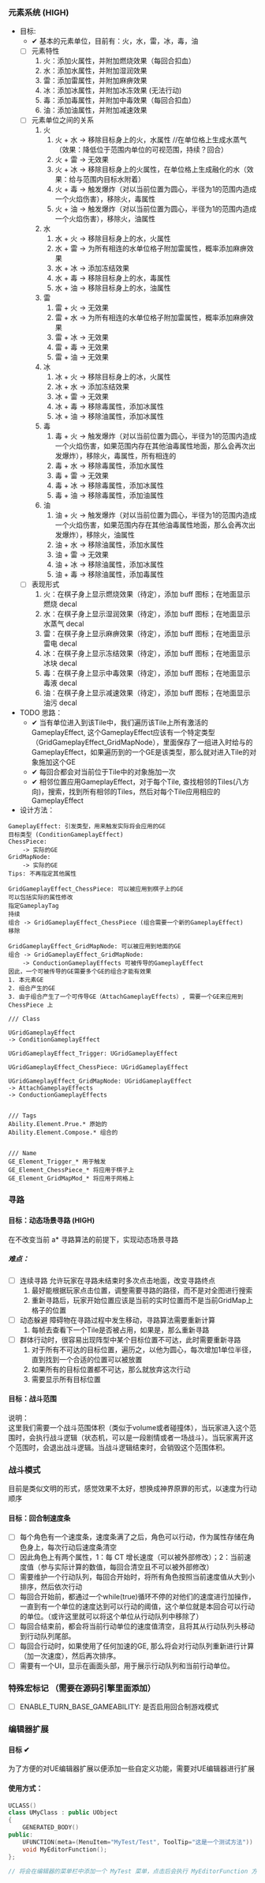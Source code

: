 ### 元素系统 (HIGH)  
- 目标:
  - &#10004; 基本的元素单位，目前有：火，水，雷，冰，毒，油  
  - [ ] 元素特性
     1. 火：添加火属性，并附加燃烧效果（每回合扣血）
     2. 水：添加水属性，并附加湿润效果
     3. 雷：添加雷属性，并附加麻痹效果
     4. 冰：添加冰属性，并附加冰冻效果 (无法行动)
     5. 毒：添加毒属性，并附加中毒效果（每回合扣血）
     6. 油：添加油属性，并附加减速效果
  - [ ] 元素单位之间的关系
     1. 火
        1. 火 + 水 -> 移除目标身上的火，水属性 //在单位格上生成水蒸气（效果：降低位于范围内单位的可视范围，持续？回合）
        2. 火 + 雷 -> 无效果
        3. 火 + 冰 -> 移除目标身上的火属性，在单位格上生成融化的水（效果：给与范围内目标水附着）
        4. 火 + 毒 -> 触发爆炸（对以当前位置为圆心，半径为1的范围内造成一个火焰伤害），移除火，毒属性
        5. 火 + 油 -> 触发爆炸（对以当前位置为圆心，半径为1的范围内造成一个火焰伤害），移除火，油属性
     2. 水
        1. 水 + 火 -> 移除目标身上的水，火属性
        2. 水 + 雷 -> 为所有相连的水单位格子附加雷属性，概率添加麻痹效果
        3. 水 + 冰 -> 添加冻结效果
        4. 水 + 毒 -> 移除目标身上的水，毒属性
        5. 水 + 油 -> 移除目标身上的水，油属性
     3. 雷
        1. 雷 + 火 -> 无效果
        2. 雷 + 水 -> 为所有相连的水单位格子附加雷属性，概率添加麻痹效果
        3. 雷 + 冰 -> 无效果
        4. 雷 + 毒 -> 无效果
        5. 雷 + 油 -> 无效果
     4. 冰
        1. 冰 + 火 -> 移除目标身上的冰，火属性
        2. 冰 + 水 -> 添加冻结效果
        3. 冰 + 雷 -> 无效果
        4. 冰 + 毒 -> 移除毒属性，添加冰属性
        5. 冰 + 油 -> 移除油属性，添加冰属性
     5. 毒
        1. 毒 + 火 -> 触发爆炸（对以当前位置为圆心，半径为1的范围内造成一个火焰伤害，如果范围内存在其他油毒属性地面，那么会再次出发爆炸），移除火，毒属性，所有相连的
        2. 毒 + 水 -> 移除毒属性，添加水属性
        3. 毒 + 雷 -> 无效果
        4. 毒 + 冰 -> 移除毒属性，添加冰属性
        5. 毒 + 油 -> 移除毒属性，添加油属性
     6. 油
        1. 油 + 火 -> 触发爆炸（对以当前位置为圆心，半径为1的范围内造成一个火焰伤害，如果范围内存在其他油毒属性地面，那么会再次出发爆炸），移除火，油属性
        2. 油 + 水 -> 移除油属性，添加水属性
        3. 油 + 雷 -> 无效果
        4. 油 + 冰 -> 移除油属性，添加冰属性
        5. 油 + 毒 -> 移除油属性，添加毒属性
  - [ ] 表现形式
     1. 火：在棋子身上显示燃烧效果（待定），添加 buff 图标；在地面显示燃烧 decal
     2. 水：在棋子身上显示湿润效果（待定），添加 buff 图标；在地面显示水蒸气 decal
     3. 雷：在棋子身上显示麻痹效果（待定），添加 buff 图标；在地面显示雷电 decal
     4. 冰：在棋子身上显示冻结效果（待定），添加 buff 图标；在地面显示冰块 decal
     5. 毒：在棋子身上显示中毒效果（待定），添加 buff 图标；在地面显示毒液 decal
     6. 油：在棋子身上显示减速效果（待定），添加 buff 图标；在地面显示油污 decal
- TODO
  思路：
  - &#10004; 当有单位进入到该Tile中，我们遍历该Tile上所有激活的GameplayEffect, 这个GameplayEffect应该有一个特定类型（GridGameplayEffect_GridMapNode），里面保存了一组进入时给与的GameplayEffect，如果遍历到的一个GE是该类型，那么就对进入Tile的对象施加这个GE
  - &#10004; 每回合都会对当前位于Tile中的对象施加一次
  - &#10004; 相邻位置应用GameplayEffect，对于每个Tile, 查找相邻的Tiles(八方向)，搜索，找到所有相邻的Tiles，然后对每个Tile应用相应的GameplayEffect
- 设计方法：
```
GameplayEffect: 引发类型，用来触发实际将会应用的GE
目标类型 (ConditionGameplayEffect)
ChessPiece:
	-> 实际的GE
GridMapNode:
	-> 实际的GE
Tips: 不再指定其他属性

GridGameplayEffect_ChessPiece: 可以被应用到棋子上的GE
可以包括实际的属性修改
指定GameplayTag
持续
组合 -> GridGameplayEffect_ChessPiece (组合需要一个新的GameplayEffect)
移除

GridGameplayEffect_GridMapNode: 可以被应用到地面的GE
组合 -> GridGameplayEffect_GridMapNode: 
	-> ConductionGameplayEffects 可被传导的GameplayEffect
因此，一个可被传导的GE需要多个GE的组合才能有效果
1. 本元素GE
2. 组合产生的GE
3. 由于组合产生了一个可传导GE（AttachGameplayEffects）, 需要一个GE来应用到 ChessPiece 上

/// Class

UGridGameplayEffect
-> ConditionGameplayEffect

UGridGameplayEffect_Trigger: UGridGameplayEffect

UGridGameplayEffect_ChessPiece: UGridGameplayEffect

UGridGameplayEffect_GridMapNode: UGridGameplayEffect
-> AttachGameplayEffects
-> ConductionGameplayEffects


/// Tags
Ability.Element.Prue.* 原始的
Ability.Element.Compose.* 组合的


/// Name
GE_Element_Trigger_* 用于触发
GE_Element_ChessPiece_* 将应用于棋子上
GE_Element_GridMapMod_* 将应用于网格上
```

### 寻路

#### 目标：动态场景寻路 (HIGH)
在不改变当前 a* 寻路算法的前提下，实现动态场景寻路
##### 难点：
- [ ] 连续寻路 允许玩家在寻路未结束时多次点击地面，改变寻路终点
   1. 最好能根据玩家点击位置，调整需要寻路的路径，而不是对全图进行搜索
   2. 重新寻路后，玩家开始位置应该是当前的实时位置而不是当前GridMap上格子的位置
- [ ] 动态躲避 障碍物在寻路过程中发生移动，寻路算法需要重新计算     
   1. 每帧去查看下一个Tile是否被占用，如果是，那么重新寻路
- [ ] 群体行动时，很容易出现阵型中某个目标位置不可达，此时需要重新寻路
   1. 对于所有不可达的目标位置，遍历之，以他为圆心，每次增加1单位半径，直到找到一个合适的位置可以被放置
   2. 如果所有的目标位置都不可达，那么就放弃这次行动
   3. 需要显示所有目标位置

#### 目标：战斗范围
说明：  
这里我们需要一个战斗范围体积（类似于volume或者碰撞体），当玩家进入这个范围时，会执行战斗逻辑（状态机，可以是一段剧情或者一场战斗）。当玩家离开这个范围时，会退出战斗逻辑。当战斗逻辑结束时，会销毁这个范围体积。

### 战斗模式
目前是类似文明的形式，感觉效果不太好，想换成神界原罪的形式，以速度为行动顺序
#### 目标：回合制速度条
- [ ] 每个角色有一个速度条，速度条满了之后，角色可以行动，作为属性存储在角色身上，每次行动后速度条清空
- [ ] 因此角色上有两个属性，1：每 CT 增长速度（可以被外部修改）；2：当前速度值（参与实际计算的数值，每回合清空且不可以被外部修改）
- [ ] 需要维护一个行动队列，每回合开始时，将所有角色按照当前速度值从大到小排序，然后依次行动
- [ ] 每回合开始前，都通过一个while(true)循环不停的对他们的速度进行加操作，一直到有一个单位的速度达到可以行动的阈值，这个单位就是本回合可以行动的单位。（或许这里就可以将这个单位从行动队列中移除了）
- [ ] 每回合结束前，都会将当前行动单位的速度值清空，且将其从行动队列头移动到行动队列尾部。
- [ ] 每回合行动时，如果使用了任何加速的GE, 那么将会对行动队列重新进行计算（加一次速度），然后再次排序。
- [ ] 需要有一个UI，显示在画面头部，用于展示行动队列和当前行动单位。

### 特殊宏标记 （需要在源码引擎里面添加）
- [ ] ENABLE_TURN_BASE_GAMEABILITY: 是否启用回合制游戏模式 

### 编辑器扩展
#### 目标 &#10004;
为了方便的对UE编辑器扩展以便添加一些自定义功能，需要对UE编辑器进行扩展 
#### 使用方式：
```c++
UCLASS()
class UMyClass : public UObject
{
    GENERATED_BODY()
public:
    UFUNCTION(meta=(MenuItem="MyTest/Test", ToolTip="这是一个测试方法"))
    void MyEditorFunction();
};

// 将会在编辑器的菜单栏中添加一个 MyTest 菜单，点击后会执行 MyEditorFunction 方法
```
    




    
